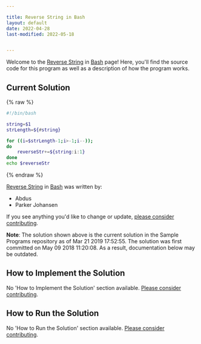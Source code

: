 ```yaml
---

title: Reverse String in Bash
layout: default
date: 2022-04-28
last-modified: 2022-05-18


---
```


Welcome to the [Reverse String](https://sampleprograms.io/projects/reverse-string) in [Bash](https://sampleprograms.io/languages/bash) page! Here, you'll find the source code for this program as well as a description of how the program works.

## Current Solution

{% raw %}

```bash
#!/bin/bash

string=$1
strLength=${#string}

for ((i=$strLength-1;i>-1;i--)); 
do
    reverseStr+=${string:i:1}
done
echo $reverseStr
```

{% endraw %}

[Reverse String](https://sampleprograms.io/projects/reverse-string) in [Bash](https://sampleprograms.io/languages/bash) was written by:

- Abdus
- Parker Johansen

If you see anything you'd like to change or update, [please consider contributing](https://github.com/TheRenegadeCoder/sample-programs).

**Note**: The solution shown above is the current solution in the Sample Programs repository as of Mar 21 2019 17:52:55. The solution was first committed on May 09 2018 11:20:08. As a result, documentation below may be outdated.

## How to Implement the Solution

No 'How to Implement the Solution' section available. [Please consider contributing](https://github.com/TheRenegadeCoder/sample-programs-website).

## How to Run the Solution

No 'How to Run the Solution' section available. [Please consider contributing](https://github.com/TheRenegadeCoder/sample-programs-website).